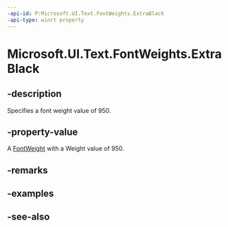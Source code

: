 ```yaml
---
-api-id: P:Microsoft.UI.Text.FontWeights.ExtraBlack
-api-type: winrt property
---
```


<!-- Property syntax
public Windows.UI.Text.FontWeight ExtraBlack { get; }
-->

# Microsoft.UI.Text.FontWeights.ExtraBlack

## -description

Specifies a font weight value of 950.

## -property-value

A [FontWeight](/uwp/api/windows.ui.text.fontweight) with a Weight value of 950.

## -remarks

## -examples

## -see-also
